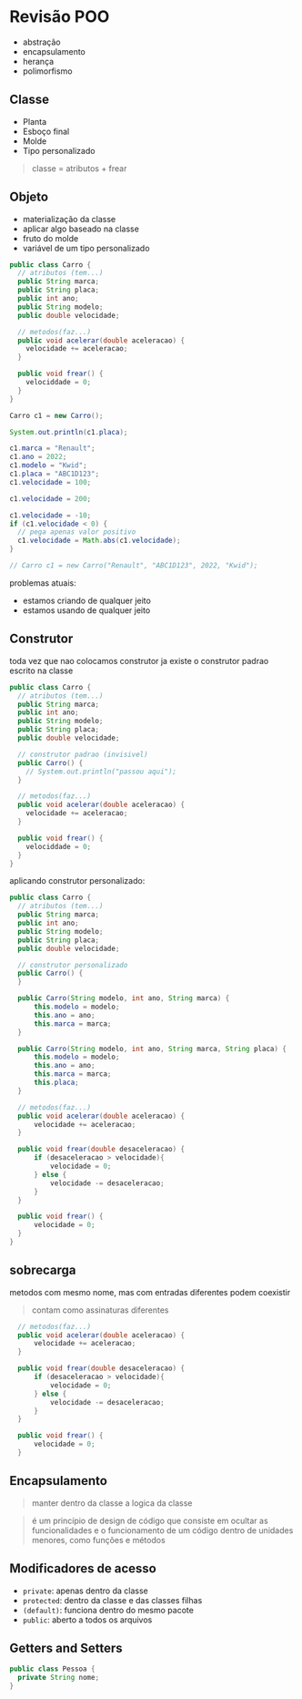 # Revisão POO

- abstração
- encapsulamento
- herança
- polimorfismo

## Classe

- Planta
- Esboço final
- Molde
- Tipo personalizado

> classe = atributos + frear

## Objeto

- materialização da classe
- aplicar algo baseado na classe
- fruto do molde
- variável de um tipo personalizado

```java
public class Carro {
  // atributos (tem...)
  public String marca;
  public String placa;
  public int ano;
  public String modelo;
  public double velocidade;

  // metodos(faz...)
  public void acelerar(double aceleracao) {
    velocidade += aceleracao;
  }

  public void frear() {
    velociddade = 0;
  }
}
```

```java
Carro c1 = new Carro();

System.out.println(c1.placa);

c1.marca = "Renault";
c1.ano = 2022;
c1.modelo = "Kwid";
c1.placa = "ABC1D123";
c1.velocidade = 100;

c1.velocidade = 200;

c1.velocidade = -10;
if (c1.velocidade < 0) {
  // pega apenas valor positivo
  c1.velocidade = Math.abs(c1.velocidade);
}

// Carro c1 = new Carro("Renault", "ABC1D123", 2022, "Kwid");
```

problemas atuais:

- estamos criando de qualquer jeito
- estamos usando de qualquer jeito

## Construtor

toda vez que nao colocamos construtor ja existe o construtor padrao escrito na classe

```java
public class Carro {
  // atributos (tem...)
  public String marca;
  public int ano;
  public String modelo;
  public String placa;
  public double velocidade;

  // construtor padrao (invisivel)
  public Carro() {
    // System.out.println("passou aqui");
  }

  // metodos(faz...)
  public void acelerar(double aceleracao) {
    velocidade += aceleracao;
  }

  public void frear() {
    velociddade = 0;
  }
}
```

aplicando construtor personalizado:

```java
public class Carro {
  // atributos (tem...)
  public String marca;
  public int ano;
  public String modelo;
  public String placa;
  public double velocidade;

  // construtor personalizado
  public Carro() {
  }

  public Carro(String modelo, int ano, String marca) {
      this.modelo = modelo;
      this.ano = ano;
      this.marca = marca;
  }

  public Carro(String modelo, int ano, String marca, String placa) {
      this.modelo = modelo;
      this.ano = ano;
      this.marca = marca;
      this.placa;
  }

  // metodos(faz...)
  public void acelerar(double aceleracao) {
      velocidade += aceleracao;
  }

  public void frear(double desaceleracao) {
      if (desaceleracao > velocidade){
          velocidade = 0;
      } else {
          velocidade -= desaceleracao;
      }
  }

  public void frear() {
      velocidade = 0;
  }
}
```

## sobrecarga

metodos com mesmo nome, mas com entradas diferentes podem coexistir

> contam como assinaturas diferentes

```java
  // metodos(faz...)
  public void acelerar(double aceleracao) {
      velocidade += aceleracao;
  }

  public void frear(double desaceleracao) {
      if (desaceleracao > velocidade){
          velocidade = 0;
      } else {
          velocidade -= desaceleracao;
      }
  }

  public void frear() {
      velocidade = 0;
  }
```

## Encapsulamento

> manter dentro da classe a logica da classe

> é um princípio de design de código que consiste em ocultar as funcionalidades e o funcionamento de um código dentro de unidades menores, como funções e métodos

## Modificadores de acesso

- `private`: apenas dentro da classe
- `protected`: dentro da classe e das classes filhas
- `(default)`: funciona dentro do mesmo pacote
- `public`: aberto a todos os arquivos

## Getters and Setters

```java
public class Pessoa {
  private String nome;
}
```
